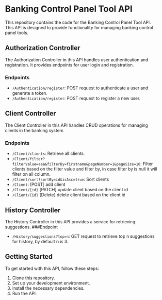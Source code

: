 # Banking Control Panel Tool API

This repository contains the code for the Banking Control Panel Tool API. This API is designed to provide functionality for managing banking control panel tools.

## Authorization Controller
The Authorization Controller in this API handles user authentication and registration. It provides endpoints for user login and registration.
### Endpoints
- `/Authentication/register`: POST request to authenticate a user and generate a token.
- `/Authentication/register`: POST request to register a new user.
 
## Client Controller
The Client Controller in this API handles CRUD operations for managing clients in the banking system.
### Endpoints
- `/Client/clients`: Retrieve all clients.
- `/Client/filter?filterValue=aaa&filterBy=firstname&pageNumber=1&pageSize=10`: Filter clients based on the filter value and filter by, in case filter by is null it will filter on all column.
- `/Client/sort?sortBy=id&isAsc=true`: Sort clients
- `/Client`: [POST] add client
- `/Client/{id}` [PATCH] update client based on the client id
- `/Client/{id}` [Delete] delete client based on the client id

## History Controller
The History Controller in this API provides a service for retrieving suggestions.
###Endpoint
- `/History/suggestions?top=n`: GET request to retrieve top n suggestions for history, by default n is 3.
  
## Getting Started

To get started with this API, follow these steps:

1. Clone this repository.
2. Set up your development environment.
3. Install the necessary dependencies.
4. Run the API.

